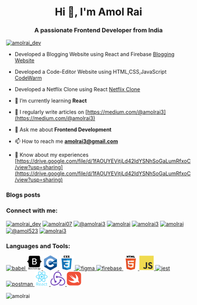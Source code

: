 <h1 align="center">Hi 👋, I'm Amol Rai</h1>
<h3 align="center">A passionate Frontend Developer from India</h3>

<p align="left"> <a href="https://twitter.com/amolrai_dev" target="blank"><img src="https://img.shields.io/twitter/follow/amolrai_dev?logo=twitter&style=for-the-badge" alt="amolrai_dev" /></a> </p>

- Developed a Blogging Website using React and Firebase [Blogging Website](https://blog-f1cea.web.app)

- Developed a Code-Editor Website using HTML,CSS,JavaScript [CodeWarm](https://codewarm-c00e8.web.app)

- Developed a Netflix Clone using React [Netflix Clone](https://netflix-35757.web.app)

- 🌱 I’m currently learning **React**

- 📝 I regularly write articles on [https://medium.com/@amolrai3](https://medium.com/@amolrai3)

- 💬 Ask me about **Frontend Development**

- 📫 How to reach me **amolrai3@gmail.com**

- 📄 Know about my experiences [https://drive.google.com/file/d/1fAOUYEVitjLd42IdYSNhSoGaLumRfxoC/view?usp=sharing](https://drive.google.com/file/d/1fAOUYEVitjLd42IdYSNhSoGaLumRfxoC/view?usp=sharing)

### Blogs posts
<!-- BLOG-POST-LIST:START -->
<!-- BLOG-POST-LIST:END -->

<h3 align="left">Connect with me:</h3>
<p align="left">
<a href="https://twitter.com/amolrai_dev" target="blank"><img align="center" src="https://raw.githubusercontent.com/rahuldkjain/github-profile-readme-generator/master/src/images/icons/Social/twitter.svg" alt="amolrai_dev" height="30" width="40" /></a>
<a href="https://linkedin.com/in/amolrai07" target="blank"><img align="center" src="https://raw.githubusercontent.com/rahuldkjain/github-profile-readme-generator/master/src/images/icons/Social/linked-in-alt.svg" alt="amolrai07" height="30" width="40" /></a>
<a href="https://medium.com/@amolrai3" target="blank"><img align="center" src="https://raw.githubusercontent.com/rahuldkjain/github-profile-readme-generator/master/src/images/icons/Social/medium.svg" alt="@amolrai3" height="30" width="40" /></a>
<a href="https://www.codechef.com/users/amolrai" target="blank"><img align="center" src="https://cdn.jsdelivr.net/npm/simple-icons@3.1.0/icons/codechef.svg" alt="amolrai" height="30" width="40" /></a>
<a href="https://www.hackerrank.com/amolrai3" target="blank"><img align="center" src="https://raw.githubusercontent.com/rahuldkjain/github-profile-readme-generator/master/src/images/icons/Social/hackerrank.svg" alt="amolrai3" height="30" width="40" /></a>
<a href="https://www.leetcode.com/amolrai" target="blank"><img align="center" src="https://raw.githubusercontent.com/rahuldkjain/github-profile-readme-generator/master/src/images/icons/Social/leet-code.svg" alt="amolrai" height="30" width="40" /></a>
<a href="https://www.hackerearth.com/@amol523" target="blank"><img align="center" src="https://raw.githubusercontent.com/rahuldkjain/github-profile-readme-generator/master/src/images/icons/Social/hackerearth.svg" alt="@amol523" height="30" width="40" /></a>
<a href="https://auth.geeksforgeeks.org/user/amolrai3" target="blank"><img align="center" src="https://raw.githubusercontent.com/rahuldkjain/github-profile-readme-generator/master/src/images/icons/Social/geeks-for-geeks.svg" alt="amolrai3" height="30" width="40" /></a>
</p>

<h3 align="left">Languages and Tools:</h3>
<p align="left"> <a href="https://babeljs.io/" target="_blank" rel="noreferrer"> <img src="https://www.vectorlogo.zone/logos/babeljs/babeljs-icon.svg" alt="babel" width="40" height="40"/> </a> <a href="https://getbootstrap.com" target="_blank" rel="noreferrer"> <img src="https://raw.githubusercontent.com/devicons/devicon/master/icons/bootstrap/bootstrap-plain-wordmark.svg" alt="bootstrap" width="40" height="40"/> </a> <a href="https://www.w3schools.com/cpp/" target="_blank" rel="noreferrer"> <img src="https://raw.githubusercontent.com/devicons/devicon/master/icons/cplusplus/cplusplus-original.svg" alt="cplusplus" width="40" height="40"/> </a> <a href="https://www.w3schools.com/css/" target="_blank" rel="noreferrer"> <img src="https://raw.githubusercontent.com/devicons/devicon/master/icons/css3/css3-original-wordmark.svg" alt="css3" width="40" height="40"/> </a> <a href="https://www.figma.com/" target="_blank" rel="noreferrer"> <img src="https://www.vectorlogo.zone/logos/figma/figma-icon.svg" alt="figma" width="40" height="40"/> </a> <a href="https://firebase.google.com/" target="_blank" rel="noreferrer"> <img src="https://www.vectorlogo.zone/logos/firebase/firebase-icon.svg" alt="firebase" width="40" height="40"/> </a> <a href="https://www.w3.org/html/" target="_blank" rel="noreferrer"> <img src="https://raw.githubusercontent.com/devicons/devicon/master/icons/html5/html5-original-wordmark.svg" alt="html5" width="40" height="40"/> </a> <a href="https://developer.mozilla.org/en-US/docs/Web/JavaScript" target="_blank" rel="noreferrer"> <img src="https://raw.githubusercontent.com/devicons/devicon/master/icons/javascript/javascript-original.svg" alt="javascript" width="40" height="40"/> </a> <a href="https://jestjs.io" target="_blank" rel="noreferrer"> <img src="https://www.vectorlogo.zone/logos/jestjsio/jestjsio-icon.svg" alt="jest" width="40" height="40"/> </a> <a href="https://postman.com" target="_blank" rel="noreferrer"> <img src="https://www.vectorlogo.zone/logos/getpostman/getpostman-icon.svg" alt="postman" width="40" height="40"/> </a> <a href="https://reactjs.org/" target="_blank" rel="noreferrer"> <img src="https://raw.githubusercontent.com/devicons/devicon/master/icons/react/react-original-wordmark.svg" alt="react" width="40" height="40"/> </a> <a href="https://redux.js.org" target="_blank" rel="noreferrer"> <img src="https://raw.githubusercontent.com/devicons/devicon/master/icons/redux/redux-original.svg" alt="redux" width="40" height="40"/> </a> <a href="https://developer.apple.com/swift/" target="_blank" rel="noreferrer"> <img src="https://raw.githubusercontent.com/devicons/devicon/master/icons/swift/swift-original.svg" alt="swift" width="40" height="40"/> </a> </p>

<p><img align="center" src="https://github-readme-stats.vercel.app/api/top-langs?username=amolrai&show_icons=true&locale=en&layout=compact" alt="amolrai" /></p>
